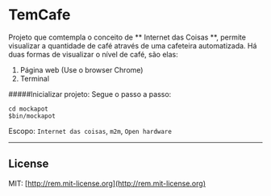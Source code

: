 # TemCafe

Projeto que comtempla o conceito de ** Internet das Coisas **, permite visualizar a quantidade de café através de uma cafeteira automatizada. Há duas formas de visualizar o nível de café, são elas:

1. Página web (Use o browser Chrome)
2. Terminal 
 


#####Inicializar projeto:
Segue o passo a passo:

```
cd mockapot
$bin/mockapot

```


Escopo: `Internet das coisas`, `m2m`, `Open hardware`

---
## License 
MIT: [http://rem.mit-license.org](http://rem.mit-license.org)
